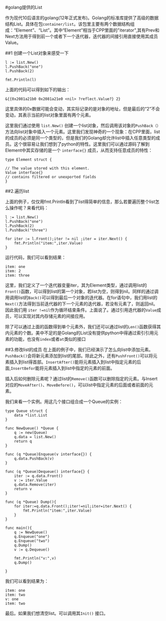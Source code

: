 #golang提供的List

作为现代10后语言的golang(12年正式发布)。Golang的标准库提供了高级的数据结构List。具体在包`container/list`。该包里主要有两个数据结构组成：“Element”、“List”。其中“Element”相当于CPP里面的"iterator",其有Prev和Next方法用于得到前一个或者下一个迭代器，迭代器的间接引用直接使用其成员Value。

##1 创建一个List对象来感受一下

	l := list.New()
	l.PushBack("one")
	l.PushBack(2)
	
	fmt.Println(l)
	
上面的代码可以得到如下的输出：

	&{{0x2081a21b0 0x2081a21e0 <nil> ?reflect.Value?} 2}

这里具体的0x数据可能会变动，其实际记录的是对象的地址，但是最后的“2”不会变动，其表示当前的list对象里面有两个元素。

这里我们通过使用 `list.New()` 创建一个list对象，然后调用该对象的`PushBack（）`方法向list对象中插入一个元素。这里我们发现神奇的一个现象：在CPP里面，list的成员的必须是同一个类型的，但是我们的Golang却允许list中插入任意类型的成员。这个很容易让我们想到了python的特性。这里我们可以通过源码了解到Element中其实存储的是一个 `interface{}` 成员，从而支持任意成员的特性：

	type Element struct {

   	// The value stored with this element.
   	Value interface{}
   	// contains filtered or unexported fields
	}

##2.遍历list

上面的例子，仅仅用fmt.Println看到了list得简单的信息，那么若要遍历整个list怎么操作呢？来看代码：

	l := list.New()
	l.PushBack("one")
	l.PushBack(2)
	l.PushBack("three")

	for iter := l.Front();iter != nil ;iter = iter.Next() {
		fmt.Println("item:",iter.Value)
	}

运行代码，我们可以看到结果：

	item: one
	item: 2
	item: three	

这里，我们定义了一个迭代器变量iter，其为Element类型，通过调用list的 `Front()`函数，可以得到list的第一个对象，若list为空，则得到nil。同样的通过调用调用list的`Back()`可以得到最后一个对象的迭代器。在for语句中，我们用list的`Next()`方法得到当前迭代器的下一个元素的迭代器，若没有元素了，则返回nil。因此我们用 `iter !=nil`作为循环结束条件。上面说了。通过引用迭代器的`Value`成员，可以实现对其内存储元素的间接应用。

除了可以通过上面的函数得到单个元素外，我们还可以通过list的`Len()`函数获得其内元素的个数。美中不足的是Golang的List没有提供python中得通过索引引用元素的功能，也没有`index`或者`at`类似的接口

##3.修改list的成员
在上面的例子中，我们已经演示了怎么向list中添加元素。`PushBack()`会将新元素添加到list的尾部。除此之外，还有`PushFront()`可以将元素插入到list得首部。`InsertAfter()`能将元素插入到list中指定元素的后面,`InsertBefor`能将元素插入到list中指定的元素的前面。

插入后如何删除元素呢？通过list的`Remove()`函数可以删除指定的元素。与Insert对应的`MoveAfter()`、`MoveBefore()`，可以list中指定元素的后面或者前面的元素。

我们来看一个实例。用这几个接口组合成一个Queue的实例：

	type Queue struct {
		data *list.List
	}

	func NewQueue() *Queue {
		q := new(Queue)
		q.data = list.New()
		return q
	}

	func (q *Queue)Enqueue(v interface{}) {
		q.data.PushBack(v)
	}

	func (q *Queue)Dequeue() interface{} {
		iter := q.data.Front()
		v := iter.Value
		q.data.Remove(iter)
		return v
	}

	func (q *Queue) Dump(){
		for iter:=q.data.Front();iter!=nil;iter=iter.Next() {
			fmt.Println("item:",iter.Value)
		}
	}

	func main(){
		q := NewQueue()
		q.Enqueue("one")
		q.Enqueue("two")
		q.Dump()
		v := q.Dequeue()

		fmt.Println("v:",v)
		q.Dump()

	}
	
我们可以看到结果为：

	item: one
	item: two
	v: one
	item: two
	
最后。如果我们想清空list。可以调用其`Init()` 接口。